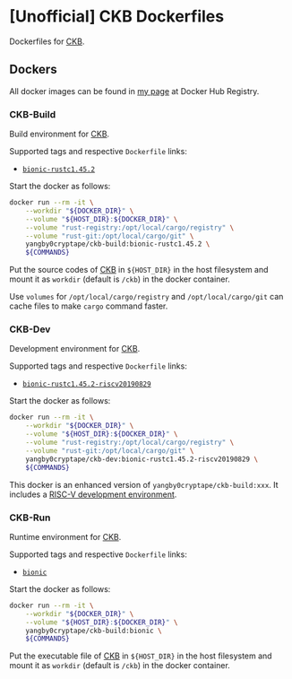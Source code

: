 # [Unofficial] CKB Dockerfiles

Dockerfiles for [CKB].

## Dockers

All docker images can be found in [my page][my-docker-hub-url] at Docker Hub
Registry.

### CKB-Build

Build environment for [CKB].

Supported tags and respective `Dockerfile` links:
  - [`bionic-rustc1.45.2`]

Start the docker as follows:

```bash
docker run --rm -it \
    --workdir "${DOCKER_DIR}" \
    --volume "${HOST_DIR}:${DOCKER_DIR}" \
    --volume "rust-registry:/opt/local/cargo/registry" \
    --volume "rust-git:/opt/local/cargo/git" \
    yangby0cryptape/ckb-build:bionic-rustc1.45.2 \
    ${COMMANDS}
```

Put the source codes of [CKB] in `${HOST_DIR}` in the host filesystem and mount
it as `workdir` (default is `/ckb`) in the docker container.

Use `volumes` for `/opt/local/cargo/registry` and `/opt/local/cargo/git` can
cache files to make `cargo` command faster.

### CKB-Dev

Development environment for [CKB].

Supported tags and respective `Dockerfile` links:
  - [`bionic-rustc1.45.2-riscv20190829`]

Start the docker as follows:

```bash
docker run --rm -it \
    --workdir "${DOCKER_DIR}" \
    --volume "${HOST_DIR}:${DOCKER_DIR}" \
    --volume "rust-registry:/opt/local/cargo/registry" \
    --volume "rust-git:/opt/local/cargo/git" \
    yangby0cryptape/ckb-dev:bionic-rustc1.45.2-riscv20190829 \
    ${COMMANDS}
```

This docker is an enhanced version of `yangby0cryptape/ckb-build:xxx`.
It includes a [RISC-V development environment].

### CKB-Run

Runtime environment for [CKB].

Supported tags and respective `Dockerfile` links:
  - [`bionic`]

Start the docker as follows:

```bash
docker run --rm -it \
    --workdir "${DOCKER_DIR}" \
    --volume "${HOST_DIR}:${DOCKER_DIR}" \
    yangby0cryptape/ckb-build:bionic \
    ${COMMANDS}
```

Put the executable file of [CKB] in `${HOST_DIR}` in the host filesystem and
mount it as `workdir` (default is `/ckb`) in the docker container.

[CKB]: https://github.com/nervosnetwork/ckb
[my-docker-hub-url]: https://hub.docker.com/u/yangby0cryptape/
[RISC-V development environment]: https://github.com/yangby-cryptape/riscv-dockerfiles
[`bionic-rustc1.45.2`]: https://github.com/yangby-cryptape/ckb-dockerfiles/tree/bionic-rustc1.45.2/ubuntu/bionic/build
[`bionic-rustc1.45.2-riscv20190829`]: https://github.com/yangby-cryptape/ckb-dockerfiles/tree/bionic-rustc1.45.2-riscv20190829/ubuntu/bionic/build
[`bionic`]: https://github.com/yangby-cryptape/ckb-dockerfiles/tree/master/ubuntu/bionic/run
